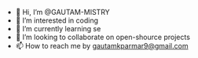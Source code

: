 - 👋 Hi, I’m @GAUTAM-MISTRY
- 👀 I’m interested in coding
- 🌱 I’m currently learning se
- 💞️ I’m looking to collaborate on open-shource projects
- 📫 How to reach me by gautamkparmar9@gmail.com

<!---
GAUTAM-MISTRY/GAUTAM-MISTRY is a ✨ special ✨ repository because its `README.md` (this file) appears on your GitHub profile.
You can click the Preview link to take a look at your changes.
--->
